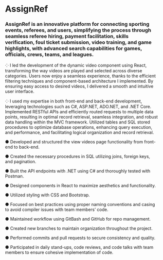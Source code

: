 # AssignRef

### AssignRef is an innovative platform for connecting sporting events, referees, and users, simplifying the process through seamless referee hiring, payment facilitation, skills verification, foul ticket submission, video training, and game highlights, with advanced search capabilities for games, officials, crews, teams, and leagues. 

⁘ I led the development of the dynamic video component using React, transforming the way videos are played and selected across diverse categories. Users now enjoy a seamless experience, thanks to the efficient filtering techniques and component-based architecture I implemented. By ensuring easy access to desired videos, I delivered a smooth and intuitive user interface.

⁘ I used my expertise in both front-end and back-end development, leveraging technologies such as C#, ASP.NET, ADO.NET, and .NET Core. Implemented RESTful APIs and efficiently routed requests to multiple data points, resulting in optimal record retrieval, seamless integration, and robust data handling within the MVC framework. Utilized tables and SQL stored procedures to optimize database operations, enhancing query execution, and performance, and facilitating logical organization and record retrieval.

● Developed and structured the view videos page functionality from front-end to back-end.

● Created the necessary procedures in SQL utilizing joins, foreign keys, and pagination.

● Built the API endpoints with .NET using C# and thoroughly tested with Postman.

● Designed components in React to maximize aesthetics and functionality.

● Utilized styling with CSS and Bootstrap.

● Focused on best practices using proper naming conventions and casing to avoid compiler issues with team members’ code.

● Maintained workflow using GitBash and GitHub for repo management.

● Created new branches to maintain organization throughout the project.

● Performed commits and pull requests to secure consistency and quality.

● Participated in daily stand-ups, code reviews, and code talks with team members to ensure cohesive implementation of code.
